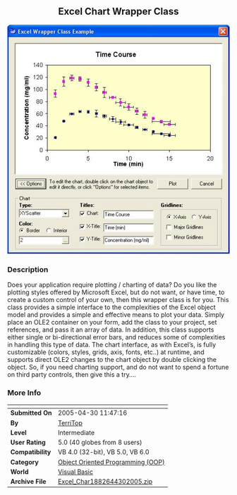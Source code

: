 ﻿<div align="center">

## Excel Chart Wrapper Class

<img src="PIC2005430131465251.JPG">
</div>

### Description

Does your application require plotting / charting of data? Do you like the plotting styles offered by Microsoft Excel, but do not want, or have time, to create a custom control of your own, then this wrapper class is for you. This class provides a simple interface to the complexities of the Excel object model and provides a simple and effective means to plot your data. Simply place an OLE2 container on your form, add the class to your project, set references, and pass it an array of data. In addition, this class supports either single or bi-directional error bars, and reduces some of complexities in handling this type of data. The chart interface, as with Excel&#8217;s, is fully customizable (colors, styles, grids, axis, fonts, etc..) at runtime, and supports direct OLE2 changes to the chart object by double clicking the object. So, if you need charting support, and do not want to spend a fortune on third party controls, then give this a try&#8230;.
 
### More Info
 


<span>             |<span>
---                |---
**Submitted On**   |2005-04-30 11:47:16
**By**             |[TerriTop](https://github.com/Planet-Source-Code/PSCIndex/blob/master/ByAuthor/territop.md)
**Level**          |Intermediate
**User Rating**    |5.0 (40 globes from 8 users)
**Compatibility**  |VB 4\.0 \(32\-bit\), VB 5\.0, VB 6\.0
**Category**       |[Object Oriented Programming \(OOP\)](https://github.com/Planet-Source-Code/PSCIndex/blob/master/ByCategory/object-oriented-programming-oop__1-47.md)
**World**          |[Visual Basic](https://github.com/Planet-Source-Code/PSCIndex/blob/master/ByWorld/visual-basic.md)
**Archive File**   |[Excel\_Char1882644302005\.zip](https://github.com/Planet-Source-Code/territop-excel-chart-wrapper-class__1-60283/archive/master.zip)








